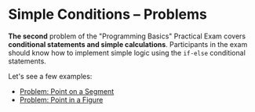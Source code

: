 # Simple Conditions – Problems

**The second** problem of the "Programming Basics" Practical Exam covers **conditional statements and simple calculations**. Participants in the exam should know how to implement simple logic using the `if-else` conditional statements.

Let's see a few examples:

* [Problem: Point on a Segment](/Content/Chapter-8-1-exam-preparation/simple-conditions-problems/simple-conditions-problems/problem-point-on-a-segment.md)
* [Problem: Point in a Figure](/Content/Chapter-8-1-exam-preparation/simple-conditions-problems/simple-conditions-problems/problem-point-in-a-figure.md)



